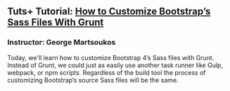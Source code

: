 ## Tuts+ Tutorial: [How to Customize Bootstrap’s Sass Files With Grunt](https://webdesign.tutsplus.com/tutorials/how-to-customize-bootstraps-sass-files-with-grunt--cms-32618)

### Instructor: George Martsoukos

Today, we'll learn how to customize Bootstrap 4’s Sass files with Grunt. Instead of Grunt, we could just as easily use another task runner like Gulp, webpack, or npm scripts. Regardless of the build tool the process of customizing Bootstrap’s source Sass files will be the same.
